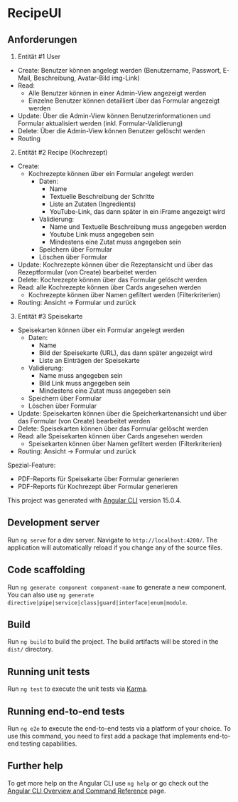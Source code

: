 # RecipeUI

## Anforderungen
1. Entität #1 User
  * Create: Benutzer können angelegt werden (Benutzername, Passwort, E-Mail, Beschreibung, Avatar-Bild img-Link)
  * Read: 
    * Alle Benutzer können in einer Admin-View angezeigt werden
    * Einzelne Benutzer können detailliert über das Formular angezeigt werden
  * Update: Über die Admin-View können Benutzerinformationen und Formular aktualisiert werden (inkl. Formular-Validierung)
  * Delete: Über die Admin-View können Benutzer gelöscht werden
  * Routing
2. Entität #2 Recipe (Kochrezept)
  * Create:
    * Kochrezepte können über ein Formular angelegt werden
      * Daten:
        * Name
        * Textuelle Beschreibung der Schritte
        * Liste an Zutaten (Ingredients)
        * YouTube-Link, das dann später in ein iFrame angezeigt wird
      * Validierung:
        * Name und Textuelle Beschreibung muss angegeben werden
        * Youtube Link muss angegeben sein
        * Mindestens eine Zutat muss angegeben sein
      * Speichern über Formular
      * Löschen über Formular
  * Update: Kochrezepte können über die Rezeptansicht und über das Rezeptformular (von Create) bearbeitet werden
  * Delete: Kochrezepte können über das Formular gelöscht werden
  * Read: alle Kochrezepte können über Cards angesehen werden
    * Kochrezepte können über Namen gefiltert werden (Filterkriterien)
  * Routing: Ansicht -> Formular und zurück
3. Entität #3 Speisekarte
  * Speisekarten können über ein Formular angelegt werden
    * Daten:
      * Name
      * Bild der Speisekarte (URL), das dann später angezeigt wird
      * Liste an Einträgen der Speisekarte
    * Validierung:
      * Name muss angegeben sein
      * Bild Link muss angegeben sein
      * Mindestens eine Zutat muss angegeben sein
    * Speichern über Formular
    * Löschen über Formular
  * Update: Speisekarten können über die Speicherkartenansicht und über das Formular (von Create) bearbeitet werden
  * Delete: Speisekarten können über das Formular gelöscht werden
  * Read: alle Speisekarten können über Cards angesehen werden
    * Speisekarten können über Namen gefiltert werden (Filterkriterien)
  * Routing: Ansicht -> Formular und zurück

Spezial-Feature:
* PDF-Reports für Speisekarte über Formular generieren
* PDF-Reports für Kochrezept über Formular generieren

This project was generated with [Angular CLI](https://github.com/angular/angular-cli) version 15.0.4.

## Development server

Run `ng serve` for a dev server. Navigate to `http://localhost:4200/`. The application will automatically reload if you change any of the source files.

## Code scaffolding

Run `ng generate component component-name` to generate a new component. You can also use `ng generate directive|pipe|service|class|guard|interface|enum|module`.

## Build

Run `ng build` to build the project. The build artifacts will be stored in the `dist/` directory.

## Running unit tests

Run `ng test` to execute the unit tests via [Karma](https://karma-runner.github.io).

## Running end-to-end tests

Run `ng e2e` to execute the end-to-end tests via a platform of your choice. To use this command, you need to first add a package that implements end-to-end testing capabilities.

## Further help

To get more help on the Angular CLI use `ng help` or go check out the [Angular CLI Overview and Command Reference](https://angular.io/cli) page.
